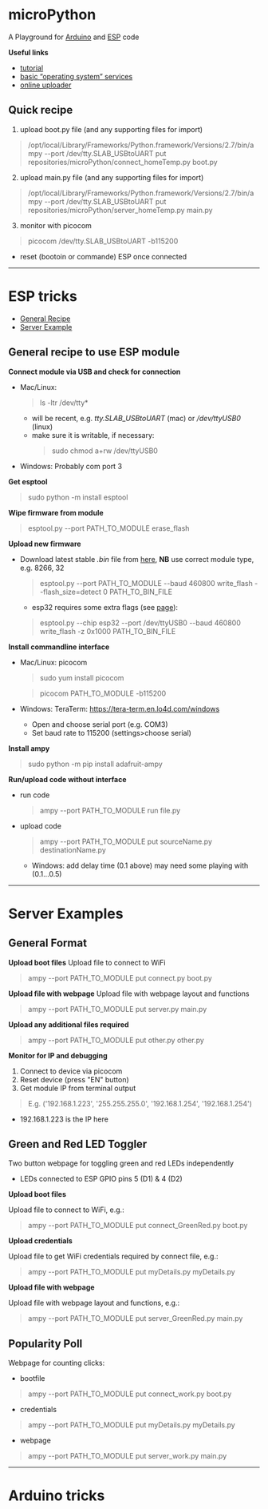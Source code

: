 # microPython

A Playground for [Arduino](#arduino-tricks) and [ESP](#esp-tricks) code

**Useful links**
* [tutorial](http://docs.micropython.org/en/v1.9.4/esp8266/esp8266/tutorial/intro.html)
* [basic “operating system” services](https://docs.micropython.org/en/latest/library/uos.html)
* [online uploader](http://micropython.org/webrepl/)

## Quick recipe
1. upload boot.py file (and any supporting files for import)
> /opt/local/Library/Frameworks/Python.framework/Versions/2.7/bin/ampy --port /dev/tty.SLAB_USBtoUART put repositories/microPython/connect_homeTemp.py boot.py

2. upload main.py file (and any supporting files for import)
> /opt/local/Library/Frameworks/Python.framework/Versions/2.7/bin/ampy --port /dev/tty.SLAB_USBtoUART put repositories/microPython/server_homeTemp.py main.py

3. monitor with picocom
> picocom /dev/tty.SLAB_USBtoUART -b115200
* reset (bootoin or commande) ESP once connected

---

# ESP tricks

* [General Recipe](#general-recipe-to-use-ESP-module)
* [Server Example](#server-example)

## General recipe to use ESP module

**Connect module via USB and check for connection**
* Mac/Linux:
  > ls -ltr /dev/tty\*

  * will be recent, e.g. *tty.SLAB_USBtoUART* (mac) or */dev/ttyUSB0* (linux)
  * make sure it is writable, if necessary:
    > sudo chmod a+rw /dev/ttyUSB0

* Windows: Probably com port 3

**Get esptool**
> sudo python -m install esptool


**Wipe firmware from module**
> esptool.py --port PATH_TO_MODULE erase_flash

**Upload new firmware**
* Download latest stable *.bin* file from [here](http://micropython.org/download#esp8266), **NB** use correct module type, e.g. 8266, 32
  > esptool.py  --port PATH_TO_MODULE --baud 460800 write_flash --flash_size=detect 0 PATH_TO_BIN_FILE

  * esp32 requires some extra flags (see [page](http://micropython.org/download#esp32)):
  > esptool.py --chip esp32 --port /dev/ttyUSB0 --baud 460800 write_flash -z 0x1000 PATH_TO_BIN_FILE

**Install commandline interface**
* Mac/Linux: picocom
  > sudo yum install picocom

  > picocom PATH_TO_MODULE -b115200

* Windows: TeraTerm: https://tera-term.en.lo4d.com/windows
	* Open and choose serial port (e.g. COM3)
  * Set baud rate to 115200 (settings>choose serial)

**Install ampy**
> sudo python -m pip install adafruit-ampy

**Run/upload code without interface**
* run code
  > ampy --port PATH_TO_MODULE run file.py

* upload code
  > ampy --port PATH_TO_MODULE put sourceName.py destinationName.py

  * Windows: add delay time (0.1 above) may need some playing with (0.1…0.5)

---

# Server Examples

## General Format
**Upload boot files**
Upload file to connect to WiFi
> ampy --port PATH_TO_MODULE put connect.py boot.py

**Upload file with webpage**
Upload file with webpage layout and functions
> ampy --port PATH_TO_MODULE put server.py main.py

**Upload any additional files required**
> ampy --port PATH_TO_MODULE put other.py other.py

**Monitor for IP and debugging**
1. Connect to device via picocom
2. Reset device (press "EN" button)
3. Get module IP from terminal output
  > E.g. ('192.168.1.223', '255.255.255.0', '192.168.1.254', '192.168.1.254')

  * 192.168.1.223 is the IP here


## Green and Red LED Toggler
Two button webpage for toggling green and red LEDs independently
* LEDs connected to ESP GPIO pins 5 (D1) & 4 (D2)

**Upload boot files**

Upload file to connect to WiFi, e.g.:
> ampy --port PATH_TO_MODULE put connect_GreenRed.py boot.py

**Upload credentials**

Upload file to get WiFi credentials required by connect file, e.g.:
> ampy --port PATH_TO_MODULE put myDetails.py myDetails.py

**Upload file with webpage**

Upload file with webpage layout and functions, e.g.:
> ampy --port PATH_TO_MODULE put server_GreenRed.py main.py


## Popularity Poll
Webpage for counting clicks:

* bootfile
> ampy --port PATH_TO_MODULE put connect_work.py boot.py

* credentials
> ampy --port PATH_TO_MODULE put myDetails.py myDetails.py

* webpage
> ampy --port PATH_TO_MODULE put server_work.py main.py

---

# Arduino tricks
